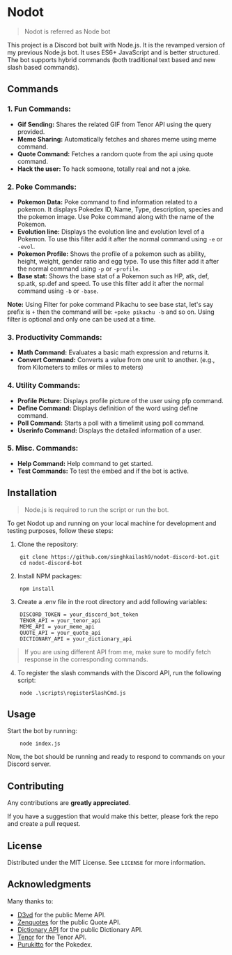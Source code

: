 # Nodot

> Nodot is referred as Node bot

This project is a Discord bot built with Node.js. It is the revamped version of my previous Node.js bot. It uses ES6+ JavaScript and is better structured. The bot supports hybrid commands (both traditional text based and new slash based commands).

## Commands

### 1. Fun Commands:

- **Gif Sending:** Shares the related GIF from Tenor API using the query provided.
- **Meme Sharing:** Automatically fetches and shares meme using meme command.
- **Quote Command:** Fetches a random quote from the api using quote command.
- **Hack the user:** To hack someone, totally real and not a joke.

### 2. Poke Commands:

- **Pokemon Data:** Poke command to find information related to a pokemon. It displays Pokedex ID, Name, Type, description, species and the pokemon image. Use Poke command along with the name of the Pokemon.
- **Evolution line:** Displays the evolution line and evolution level of a Pokemon. To use this filter add it after the normal command using `-e` or `-evol`.
- **Pokemon Profile:** Shows the profile of a pokemon such as ability, height, weight, gender ratio and egg type. To use this filter add it after the normal command using `-p` or `-profile`.
- **Base stat:** Shows the base stat of a Pokemon such as HP, atk, def, sp.atk, sp.def and speed. To use this filter add it after the normal command using `-b` or `-base`.

**Note:** Using Filter for poke command Pikachu to see base stat, let's say prefix is `+` then the command will be: `+poke pikachu -b` and so on. Using filter is optional and only one can be used at a time.

### 3. Productivity Commands:

- **Math Command:** Evaluates a basic math expression and returns it.
- **Convert Command:** Converts a value from one unit to another. (e.g., from Kilometers to miles or miles to meters)

### 4. Utility Commands:

- **Profile Picture:** Displays profile picture of the user using pfp command.
- **Define Command:** Displays definition of the word using define command.
- **Poll Command:** Starts a poll with a timelimit using poll command.
- **Userinfo Command:** Displays the detailed information of a user.

### 5. Misc. Commands:

- **Help Command:** Help command to get started.
- **Test Commands:** To test the embed and if the bot is active.


## Installation

> Node.js is required to run the script or run the bot.

To get Nodot up and running on your local machine for development and testing purposes, follow these steps:

1. Clone the repository:

```
    git clone https://github.com/singhkailash9/nodot-discord-bot.git
    cd nodot-discord-bot
```

2. Install NPM packages:

```
    npm install
```

3. Create a .env file in the root directory and add following variables:

```
    DISCORD_TOKEN = your_discord_bot_token
    TENOR_API = your_tenor_api
    MEME_API = your_meme_api
    QUOTE_API = your_quote_api
    DICTIONARY_API = your_dictionary_api
```
> If you are using different API from me, make sure to modify fetch response in the corresponding commands.

4. To register the slash commands with the Discord API, run the following script:
```
    node .\scripts\registerSlashCmd.js
```

## Usage

Start the bot by running:
```
    node index.js
```

Now, the bot should be running and ready to respond to commands on your Discord server.


## Contributing

Any contributions are **greatly appreciated**.

If you have a suggestion that would make this better, please fork the repo and create a pull request.

## License

Distributed under the MIT License. See `LICENSE` for more information.

## Acknowledgments

Many thanks to:

- [D3vd](https://github.com/D3vd) for the public Meme API.
- [Zenquotes](https://zenquotes.io/) for the public Quote API.
- [Dictionary API](https://dictionaryapi.dev/) for the public Dictionary API.
- [Tenor](https://tenor.com/) for the Tenor API.
- [Purukitto](https://github.com/Purukitto) for the Pokedex.